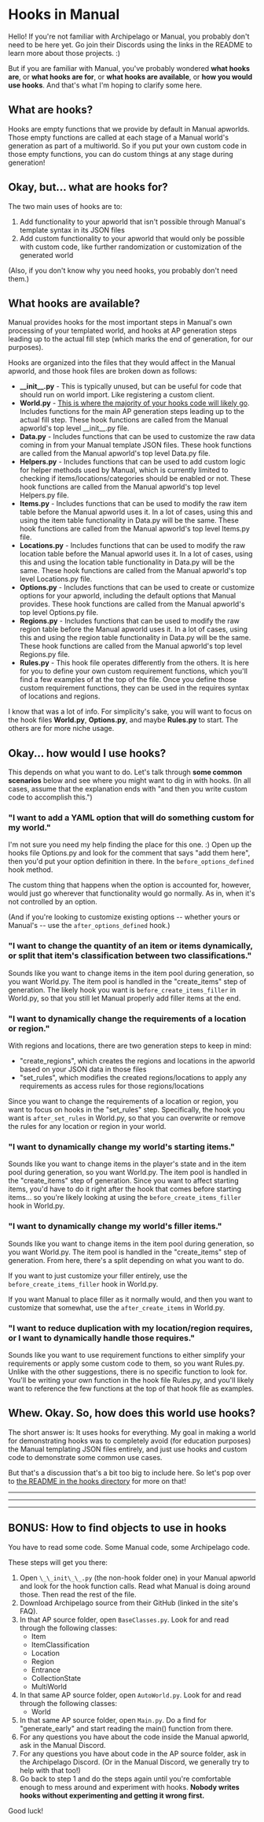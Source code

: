# Hooks in Manual
Hello! If you're not familiar with Archipelago or Manual, you probably don't need to be here yet. Go join their Discords using the links in the README to learn more about those projects. :)

But if you are familiar with Manual, you've probably wondered **what hooks are**, or **what hooks are for**, or **what hooks are available**, or **how you would use hooks**. And that's what I'm hoping to clarify some here.

## What are hooks?
Hooks are empty functions that we provide by default in Manual apworlds. Those empty functions are called at each stage of a Manual world's generation as part of a multiworld. So if you put your own custom code in those empty functions, you can do custom things at any stage during generation!

## Okay, but... what are hooks for?
The two main uses of hooks are to:

1. Add functionality to your apworld that isn't possible through Manual's template syntax in its JSON files
2. Add custom functionality to your apworld that would only be possible with custom code, like further randomization or customization of the generated world

(Also, if you don't know why you need hooks, you probably don't need them.)

## What hooks are available?
Manual provides hooks for the most important steps in Manual's own processing of your templated world, and hooks at AP generation steps leading up to the actual fill step (which marks the end of generation, for our purposes).

Hooks are organized into the files that they would affect in the Manual apworld, and those hook files are broken down as follows:

- **\_\_init\_\_.py** - This is typically unused, but can be useful for code that should run on world import. Like registering a custom client.
- **World.py** - <ins>This is where the majority of your hooks code will likely go</ins>. Includes functions for the main AP generation steps leading up to the actual fill step. These hook functions are called from the Manual apworld's top level \_\_init\_\_.py file.
- **Data.py** - Includes functions that can be used to customize the raw data coming in from your Manual template JSON files. These hook functions are called from the Manual apworld's top level Data.py file.
- **Helpers.py** - Includes functions that can be used to add custom logic for helper methods used by Manual, which is currently limited to checking if items/locations/categories should be enabled or not. These hook functions are called from the Manual apworld's top level Helpers.py file.
- **Items.py** - Includes functions that can be used to modify the raw item table before the Manual apworld uses it. In a lot of cases, using this and using the item table functionality in Data.py will be the same. These hook functions are called from the Manual apworld's top level Items.py file.
- **Locations.py** - Includes functions that can be used to modify the raw location table before the Manual apworld uses it. In a lot of cases, using this and using the location table functionality in Data.py will be the same. These hook functions are called from the Manual apworld's top level Locations.py file.
- **Options.py** - Includes functions that can be used to create or customize options for your apworld, including the default options that Manual provides. These hook functions are called from the Manual apworld's top level Options.py file.
- **Regions.py** - Includes functions that can be used to modify the raw region table before the Manual apworld uses it. In a lot of cases, using this and using the region table functionality in Data.py will be the same. These hook functions are called from the Manual apworld's top level Regions.py file.
- **Rules.py** - This hook file operates differently from the others. It is here for you to define your own custom requirement functions, which you'll find a few examples of at the top of the file. Once you define those custom requirement functions, they can be used in the requires syntax of locations and regions.

I know that was a lot of info. For simplicity's sake, you will want to focus on the hook files **World.py**, **Options.py**, and maybe **Rules.py** to start. The others are for more niche usage.

## Okay... how would I use hooks?
This depends on what you want to do. Let's talk through **some common scenarios** below and see where you might want to dig in with hooks. (In all cases, assume that the explanation ends with "and then you write custom code to accomplish this.")

### "I want to add a YAML option that will do something custom for my world."
I'm not sure you need my help finding the place for this one. :) Open up the hooks file Options.py and look for the comment that says "add them here", then you'd put your option definition in there. In the `before_options_defined` hook method.

The custom thing that happens when the option is accounted for, however, would just go wherever that functionality would go normally. As in, when it's not controlled by an option.

(And if you're looking to customize existing options -- whether yours or Manual's -- use the `after_options_defined` hook.)

### "I want to change the quantity of an item or items dynamically, or split that item's classification between two classifications."
Sounds like you want to change items in the item pool during generation, so you want World.py. The item pool is handled in the "create_items" step of generation. The likely hook you want is `before_create_items_filler` in World.py, so that you still let Manual properly add filler items at the end.

### "I want to dynamically change the requirements of a location or region."
With regions and locations, there are two generation steps to keep in mind:
- "create_regions", which creates the regions and locations in the apworld based on your JSON data in those files
- "set_rules", which modifies the created regions/locations to apply any requirements as access rules for those regions/locations

Since you want to change the requirements of a location or region, you want to focus on hooks in the "set_rules" step. Specifically, the hook you want is `after_set_rules` in World.py, so that you can overwrite or remove the rules for any location or region in your world.

### "I want to dynamically change my world's starting items."
Sounds like you want to change items in the player's state and in the item pool during generation, so you want World.py. The item pool is handled in the "create_items" step of generation. Since you want to affect starting items, you'd have to do it right after the hook that comes before starting items... so you're likely looking at using the `before_create_items_filler` hook in World.py.

### "I want to dynamically change my world's filler items."
Sounds like you want to change items in the item pool during generation, so you want World.py. The item pool is handled in the "create_items" step of generation.  From here, there's a split depending on what you want to do. 

If you want to just customize your filler entirely, use the `before_create_items_filler` hook in World.py. 

If you want Manual to place filler as it normally would, and then you want to customize that somewhat, use the `after_create_items` in World.py.

### "I want to reduce duplication with my location/region requires, or I want to dynamically handle those requires."
Sounds like you want to use requirement functions to either simplify your requirements or apply some custom code to them, so you want Rules.py. Unlike with the other suggestions, there is no specific function to look for. You'll be writing your own function in the hook file Rules.py, and you'll likely want to reference the few functions at the top of that hook file as examples.

## Whew. Okay. So, how does this world use hooks?
The short answer is: It uses hooks for everything. My goal in making a world for demonstrating hooks was to completely avoid (for education purposes) the Manual templating JSON files entirely, and just use hooks and custom code to demonstrate some common use cases.

But that's a discussion that's a bit too big to include here. So let's pop over to [the README in the hooks directory](manual_pokemontcgages_fuzzy/hooks/README.md) for more on that!

---
---
---

## BONUS: How to find objects to use in hooks
You have to read some code. Some Manual code, some Archipelago code.

These steps will get you there:

1. Open `\_\_init\_\_.py` (the non-hook folder one) in your Manual apworld and look for the hook function calls. Read what Manual is doing around those. Then read the rest of the file.
2. Download Archipelago source from their GitHub (linked in the site's FAQ).
3. In that AP source folder, open `BaseClasses.py`. Look for and read through the following classes:
    - Item
    - ItemClassification
    - Location
    - Region
    - Entrance
    - CollectionState
    - MultiWorld
4. In that same AP source folder, open `AutoWorld.py`. Look for and read through the following classes:
    - World
5. In that same AP source folder, open `Main.py`. Do a find for "generate_early" and start reading the main() function from there.
6. For any questions you have about the code inside the Manual apworld, ask in the Manual Discord.
7. For any questions you have about code in the AP source folder, ask in the Archipelago Discord. (Or in the Manual Discord, we generally try to help with that too!)
8. Go back to step 1 and do the steps again until you're comfortable enough to mess around and experiment with hooks. **Nobody writes hooks without experimenting and getting it wrong first.**

Good luck!
